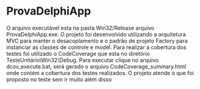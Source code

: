 # ProvaDelphiApp

O arquivo executável esta na pasta Win32/Release arquivo ProvaDelphiApp.exe. O projeto foi desenvolvido utilizando a arquitetura MVC para manter o desacoplamento e o
padrão de projeto Factory para instanciar as classes de controle e model. Para realizar a cobertura dos testes foi utilizado o CodeCoverage que esta no diretório TesteUnitário\Win32\Debug. 
Para executar clique no arquivo dcov_execute.bat, será gerado o arquivo CodeCoverage_summary.html onde contém a cobertura dos testes realizados.
O projeto atende o que foi proposto no teste sem ir muito além disso
